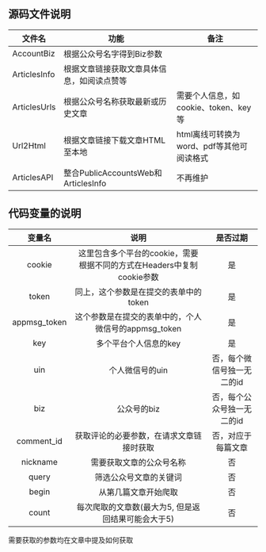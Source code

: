 ## 源码文件说明

| 文件名       | 功能                                       | 备注     |
| ------------ | ------------------------------------------ | -------- |
| AccountBiz   | 根据公众号名字得到Biz参数                  |          |
| ArticlesInfo | 根据文章链接获取文章具体信息，如阅读点赞等 |          |
| ArticlesUrls | 根据公众号名称获取最新或历史文章 | 需要个人信息，如cookie、token、key等         |
| Url2Html | 根据文章链接下载文章HTML至本地 | html离线可转换为word、pdf等其他可阅读格式         |
| ArticlesAPI  | 整合PublicAccountsWeb和ArticlesInfo        | 不再维护 |

## 代码变量的说明

|     变量名      |        说明        | 是否过期|
| :-------------: | :----------------: | :----------------:  |
| cookie | 这里包含多个平台的cookie，需要根据不同的方式在Headers中复制cookie参数 | 是|
|    token     |  同上，这个参数是在提交的表单中的token  |是|
|    appmsg_token     | 这个参数是在提交的表单中的，个人微信号的appmsg_token  |是|
| key | 多个平台个人信息的key | 是|
| uin | 个人微信号的uin |否，每个微信号独一无二的id|
| biz | 公众号的biz |否，每个公众号独一无二的id|
|comment_id| 获取评论的必要参数，在请求文章链接时获取 |否，对应于每篇文章|
|    nickname     |  需要获取文章的公众号名称  |否|
|    query     | 筛选公众号文章的关键词  |否|
| begin | 从第几篇文章开始爬取 |否|
| count | 每次爬取的文章数(最大为5, 但是返回结果可能会大于5) |否|

需要获取的参数均在文章中提及如何获取